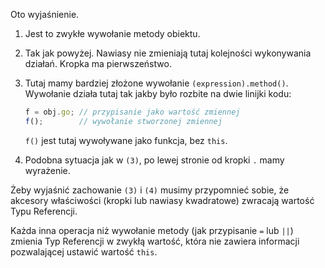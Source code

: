 
Oto wyjaśnienie.

1. Jest to zwykłe wywołanie metody obiektu.

2. Tak jak powyżej. Nawiasy nie zmieniają tutaj kolejności wykonywania działań. Kropka ma pierwszeństwo.

3. Tutaj mamy bardziej złożone wywołanie `(expression).method()`. Wywołanie działa tutaj tak jakby było rozbite na dwie linijki kodu:

    ```js no-beautify
    f = obj.go; // przypisanie jako wartość zmiennej
    f();        // wywołanie stworzonej zmiennej
    ```

    `f()` jest tutaj wywoływane jako funkcja, bez `this`.

4. Podobna sytuacja jak w `(3)`, po lewej stronie od kropki `.` mamy wyrażenie.

Żeby wyjaśnić zachowanie `(3)` i `(4)` musimy przypomnieć sobie, że akcesory właściwości (kropki lub nawiasy kwadratowe) zwracają wartość Typu Referencji.

Każda inna operacja niż wywołanie metody (jak przypisanie `=` lub `||`) zmienia Typ Referencji w zwykłą wartość, która nie zawiera informacji pozwalającej ustawić wartość `this`.
